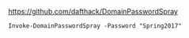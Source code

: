 https://github.com/dafthack/DomainPasswordSpray

```
Invoke-DomainPasswordSpray -Password "Spring2017"
```



